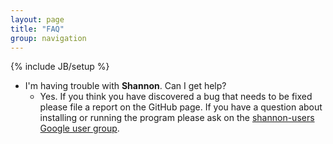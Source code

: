 ```yaml
---
layout: page
title: "FAQ"
group: navigation
---
```


{% include JB/setup %}

- I'm having trouble with __Shannon__. Can I get help?
  - Yes. If you think you have discovered a bug that needs to be fixed please
    file a report on the GitHub page. If you have a question about installing
    or running the program please ask on the [shannon-users Google user
    group](??).

